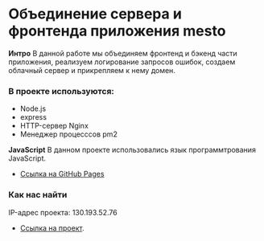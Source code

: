 # Объединение сервера и фронтенда приложения mesto

**Интро**
В данной работе мы объединяем фронтенд и бэкенд части приложения,  реализуем логирование запросов ошибок, создаем облачный сервер и прикрепляем к нему домен. 

### В проекте используются:
* Node.js
* express
* HTTP-сервер Nginx
* Менеджер процесссов pm2

**JavaScript**
 В данном проекте использовались язык программтрования JavaScript.
* [Ссылка на GitHub Pages](https://elenasviridova.github.io/react-mesto-api-full/)


### Как нас найти
IP-адрес проекта: 130.193.52.76
* [Ссылка на проект](https://domainname.students.nomoredomains.club).
